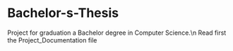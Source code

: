 # Bachelor-s-Thesis
Project for graduation a Bachelor degree in Computer Science.\n
Read first the Project_Documentation file
